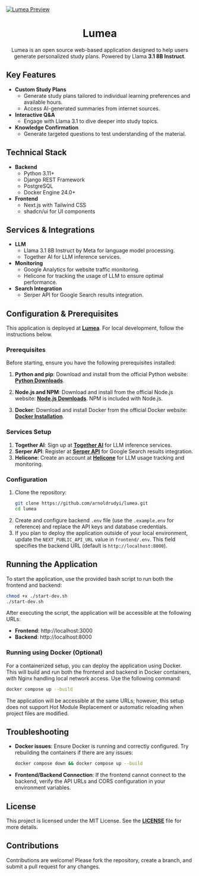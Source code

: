 <a href="https://www.lumea.cc">
   <img alt="Lumea Preview" src="https://i.imgur.com/dfiLW1v.png">
</a>

<h1 align="center" style="text-underline">Lumea</h1>

<p align="center">Lumea is an open source web-based application designed to help users generate personalized study plans. Powered by Llama <b>3.1 8B Instruct</b>.</p>

## Key Features
- **Custom Study Plans**
   - Generate study plans tailored to individual learning preferences and available hours.
   - Access AI-generated summaries from internet sources.
- **Interactive Q&A**
   - Engage with Llama 3.1 to dive deeper into study topics.
- **Knowledge Confirmation**
   - Generate targeted questions to test understanding of the material.

## Technical Stack
- **Backend**
   - Python 3.11+
   - Django REST Framework
   - PostgreSQL
   - Docker Engine 24.0+
- **Frontend**
   - Next.js with Tailwind CSS
   - shadcn/ui for UI components

## Services & Integrations
- **LLM**
   - Llama 3.1 8B Instruct by Meta for language model processing.
   - Together AI for LLM inference services.
- **Monitoring**
   - Google Analytics for website traffic monitoring.
   - Helicone for tracking the usage of LLM to ensure optimal performance.
- **Search Integration**
   - Serper API for Google Search results integration.

## Configuration & Prerequisites

This application is deployed at **[Lumea](https://lumea.cc)**. For local development, follow the instructions below.

### Prerequisites

Before starting, ensure you have the following prerequisites installed:

1. **Python and pip**: Download and install from the official Python website: **[Python Downloads](https://www.python.org/downloads/)**.

2. **Node.js and NPM**: Download and install from the official Node.js website: **[Node.js Downloads](https://nodejs.org/)**. NPM is included with Node.js.

3. **Docker**: Download and install Docker from the official Docker website: **[Docker Installation](https://docs.docker.com/get-docker/)**.

### Services Setup
1. **Together AI**: Sign up at **[Together AI](https://api.together.xyz/)** for LLM inference services.
2. **Serper API**: Register at **[Serper API](https://serper.dev/signup)** for Google Search results integration.
3. **Helicone**: Create an account at **[Helicone](https://helicone.ai/signup)** for LLM usage tracking and monitoring.

### Configuration
1. Clone the repository:
    ```sh
    git clone https://github.com/arnoldrudyi/lumea.git
    cd lumea
    ```
2. Create and configure backend `.env` file (use the `.example.env` for reference) and replace the API keys and database credentials.
3. If you plan to deploy the application outside of your local environment, update the `NEXT_PUBLIC_API_URL` value in `frontend/.env`. This field specifies the backend URL (default is `http://localhost:8000`).

## Running the Application
To start the application, use the provided bash script to run both the frontend and backend:
   ```sh
   chmod +x ./start-dev.sh
   ./start-dev.sh
   ```
After executing the script, the application will be accessible at the following URLs:
- **Frontend**: http://localhost:3000
- **Backend**: http://localhost:8000

### Running using Docker (Optional)
For a containerized setup, you can deploy the application using Docker. This will build and run both the frontend and backend in Docker containers, with Nginx handling local network access. Use the following command:
   ```sh
   docker compose up --build
   ```
The application will be accessible at the same URLs; however, this setup does not support Hot Module Replacement or automatic reloading when project files are modified.

## Troubleshooting
- **Docker issues**: Ensure Docker is running and correctly configured. Try rebuilding the containers if there are any issues:
   ```sh
   docker compose down && docker compose up --build
   ```
- **Frontend/Backend Connection**: If the frontend cannot connect to the backend, verify the API URLs and CORS configuration in your environment variables.

## License
This project is licensed under the MIT License. See the **[LICENSE](LICENSE)** file for more details.

## Contributions
Contributions are welcome! Please fork the repository, create a branch, and submit a pull request for any changes.